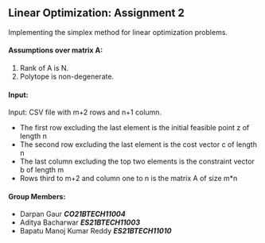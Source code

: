 ## Linear Optimization: Assignment 2
Implementing the simplex method for linear optimization problems.

#### Assumptions over matrix A:
1. Rank of A is N.
2. Polytope is non-degenerate.

#### Input:
Input: CSV file with m+2 rows and n+1 column.
- The first row excluding the last element is the initial feasible point z of length n
- The second row excluding the last element is the cost vector c of length n
- The last column excluding the top two elements is the constraint vector b of length m
- Rows third to m+2 and column one to n is the matrix A of size m*n


#### Group Members:
- Darpan Gaur        **_CO21BTECH11004_**
- Aditya Bacharwar     **_ES21BTECH11003_**
- Bapatu Manoj Kumar Reddy     **_ES21BTECH11010_**